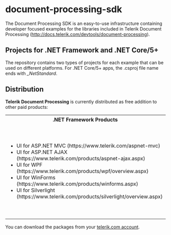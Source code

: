 # document-processing-sdk

The Document Processing SDK is an easy-to-use infrastructure containing developer focused examples for the libraries included in Telerik Document Processing (http://docs.telerik.com/devtools/document-processing).

## Projects for .NET Framework and .NET Core/5+

The repository contains two types of projects for each example that can be used on different platforms. For .NET Core/5+ apps, the .csproj file name ends with *\_NetStandard*.

## Distribution

**Telerik Document Processing** is currently distributed as free addition to other paid products:

<table><tr><th> .NET Framework Products</th><th> .NET Standard/Core/5+ Products</th></tr><tr><td> <ul><li>UI for ASP.NET MVC (https://www.telerik.com/aspnet-mvc)</li><li>UI for ASP.NET AJAX (https://www.telerik.com/products/aspnet-ajax.aspx)</li><li>UI for WPF (https://www.telerik.com/products/wpf/overview.aspx)</li><li>UI for WinForms (https://www.telerik.com/products/winforms.aspx)</li><li>UI for Silverlight (https://www.telerik.com/products/silverlight/overview.aspx)</li></td><td><ul><li>UI for Xamarin (https://www.telerik.com/xamarin-ui)</li><li>UI for ASP.NET Core (https://www.telerik.com/aspnet-core-ui)</li><li>UI for Blazor (https://www.telerik.com/blazor-ui)</li><li>UI for WinUI (https://www.telerik.com/winui)</li><li>UI for .NET MAUI (https://www.telerik.com/maui-ui)</li></td></tr></table>

You can download the packages from your [telerik.com account](https://www.telerik.com/account).
